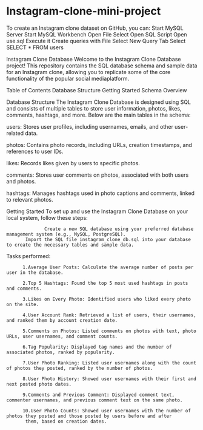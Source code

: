 # Instagram-clone-mini-project
To create an Instagram clone dataset on GitHub, you can: 
           Start MySQL Server Start MySQL Workbench Open File Select Open SQL Script Open use.sql Execute it
   Create queries with File Select New Query Tab Select SELECT * FROM users

Instagram Clone Database
           Welcome to the Instagram Clone Database project! This repository contains the SQL database schema and 
   sample data for an Instagram clone, allowing you to replicate some of the core functionality of the popular 
   social mediaplatform.

Table of Contents
Database Structure
Getting Started
Schema Overview

Database Structure
                            The Instagram Clone Database is designed using SQL and consists of multiple tables to store user information, photos, likes, comments, hashtags, and more. Below are the main tables in the schema:

users: Stores user profiles, including usernames, emails, and other user-related data.

photos: Contains photo records, including URLs, creation timestamps, and references to user IDs.

likes: Records likes given by users to specific photos.

comments: Stores user comments on photos, associated with both users and photos.

hashtags: Manages hashtags used in photo captions and comments, linked to relevant photos.

Getting Started
To set up and use the Instagram Clone Database on your local system, follow these steps:

                  Create a new SQL database using your preferred database management system (e.g., MySQL, PostgreSQL).
           Import the SQL file instagram_clone_db.sql into your database to create the necessary tables and sample data.

Tasks performed:

          
          1.Average User Posts: Calculate the average number of posts per user in the database.
          
          2.Top 5 Hashtags: Found the top 5 most used hashtags in posts and comments.
          
          3.Likes on Every Photo: Identified users who liked every photo on the site.
          
          4.User Account Rank: Retrieved a list of users, their usernames, and ranked them by account creation date.
          
          5.Comments on Photos: Listed comments on photos with text, photo URLs, user usernames, and comment counts.
          
          6.Tag Popularity: Displayed tag names and the number of associated photos, ranked by popularity.
          
          7.User Photo Ranking: Listed user usernames along with the count of photos they posted, ranked by the number of photos.
          
          8.User Photo History: Showed user usernames with their first and next posted photo dates.
          
          9.Comments and Previous Comment: Displayed comment text, commenter usernames, and previous comment text on the same photo.
          
          10.User Photo Counts: Showed user usernames with the number of photos they posted and those posted by users before and after 
           them, based on creation dates.
